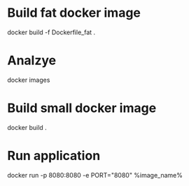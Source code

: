 # Build fat docker image
docker build -f Dockerfile_fat .

# Analzye
docker images

# Build small docker image
docker build .

# Run application
docker run -p 8080:8080 -e PORT="8080" %image_name%